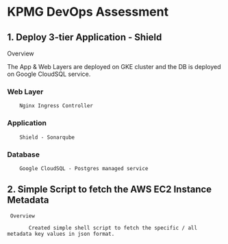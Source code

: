 # KPMG DevOps Assessment

## 1. Deploy 3-tier Application - Shield 
 Overview 
   
   The App & Web Layers are deployed on GKE cluster and the DB is deployed on Google CloudSQL service.
### Web Layer
```
    Nginx Ingress Controller

```
### Application
```
    Shield - Sonarqube

```
### Database
```
    Google CloudSQL - Postgres managed service

```
## 2. Simple Script to fetch the AWS EC2 Instance Metadata

     Overview
```
       Created simple shell script to fetch the specific / all metadata key values in json format.
       
```


